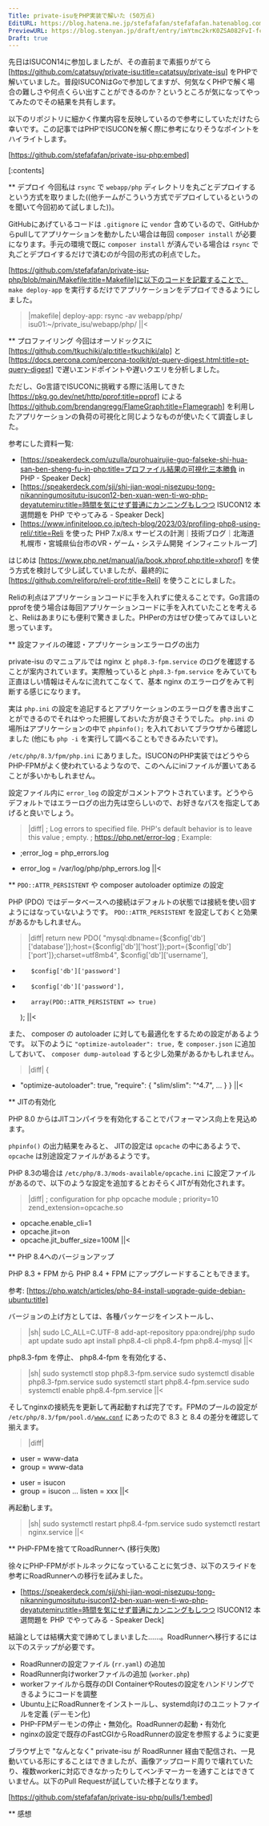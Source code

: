 ```yaml
---
Title: private-isuをPHP実装で解いた (50万点)
EditURL: https://blog.hatena.ne.jp/stefafafan/stefafafan.hatenablog.com/atom/entry/6802418398310596764
PreviewURL: https://blog.stenyan.jp/draft/entry/imYtmc2krK0ZSA082FvI-fcdMLQ
Draft: true
---
```


先日はISUCON14に参加しましたが、その直前まで素振りがてら [https://github.com/catatsuy/private-isu:title=catatsuy/private-isu] をPHPで解いていました。普段ISUCONはGoで参加してますが、何気なくPHPで解く場合の難しさや何点くらい出すことができるのか？というところが気になってやってみたのでその結果を共有します。

以下のリポジトリに細かく作業内容を反映しているので参考にしていただけたら幸いです。この記事ではPHPでISUCONを解く際に参考になりそうなポイントをハイライトします。

[https://github.com/stefafafan/private-isu-php:embed]

[:contents]

** デプロイ
今回私は <code>rsync</code> で <code>webapp/php</code> ディレクトリを丸ごとデプロイするという方式を取りました((他チームがこういう方式でデプロイしているというのを聞いて今回初めて試しました))。

GitHubにあげているコードは <code>.gitignore</code> に <code>vendor</code> 含めているので、GitHubからpullしてアプリケーションを動かしたい場合は毎回 <code>composer install</code> が必要になります。手元の環境で既に <code>composer install</code> が済んでいる場合は <code>rsync</code> で丸ごとデプロイするだけで済むのが今回の形式の利点でした。

[https://github.com/stefafafan/private-isu-php/blob/main/Makefile:title=Makefile]に以下のコードを記載することで、 <code>make deploy-app</code> を実行するだけでアプリケーションをデプロイできるようにしました。

>|makefile|
deploy-app:
	rsync -av webapp/php/ isu01:~/private_isu/webapp/php/
||<

** プロファイリング
今回はオーソドックスに [https://github.com/tkuchiki/alp:title=tkuchiki/alp] と [https://docs.percona.com/percona-toolkit/pt-query-digest.html:title=pt-query-digest] で遅いエンドポイントや遅いクエリを分析しました。

ただし、Go言語でISUCONに挑戦する際に活用してきた [https://pkg.go.dev/net/http/pprof:title=pprof] による [https://github.com/brendangregg/FlameGraph:title=Flamegraph] を利用したアプリケーションの負荷の可視化と同じようなものが使いたくて調査しました。

参考にした資料一覧:
- [https://speakerdeck.com/uzulla/purohuairujie-guo-falseke-shi-hua-san-ben-sheng-fu-in-php:title=プロファイル結果の可視化三本勝負 in PHP - Speaker Deck]
- [https://speakerdeck.com/sji/shi-jian-woqi-nisezupu-tong-nikanningumositutu-isucon12-ben-xuan-wen-ti-wo-php-deyatutemiru:title=時間を気にせず普通にカンニングもしつつ ISUCON12 本選問題を PHP でやってみる - Speaker Deck]
- [https://www.infiniteloop.co.jp/tech-blog/2023/03/profiling-php8-using-reli/:title=Reli を使った PHP 7.x/8.x サービスの計測｜技術ブログ｜北海道札幌市・宮城県仙台市のVR・ゲーム・システム開発 インフィニットループ]

はじめは [https://www.php.net/manual/ja/book.xhprof.php:title=xhprof] を使う方式を検討して少し試していましたが、最終的に [https://github.com/reliforp/reli-prof:title=Reli] を使うことにしました。

Reliの利点はアプリケーションコードに手を入れずに使えることです。Go言語のpprofを使う場合は毎回アプリケーションコードに手を入れていたことを考えると、Reliはあまりにも便利で驚きました。PHPerの方はぜひ使ってみてほしいと思っています。

** 設定ファイルの確認・アプリケーションエラーログの出力

private-isu のマニュアルでは nginx と <code>php8.3-fpm.service</code> のログを確認することが案内されています。実際触っていると <code>php8.3-fpm.service</code> をみていても正直ほしい情報はそんなに流れてこなくて、基本 nginx のエラーログをみて判断する感じになります。

実は <code>php.ini</code> の設定を追記するとアプリケーションのエラーログを書き出すことができるのでそれはやった把握しておいた方が良さそうでした。
<code>php.ini</code> の場所はアプリケーションの中で <code>phpinfo();</code> を入れておいてブラウザから確認しました (他にも <code>php -i</code> を実行して調べることもできるみたいです)。

<code>/etc/php/8.3/fpm/php.ini</code> にありました。ISUCONのPHP実装ではどうやらPHP-FPMがよく使われているようなので、このへんにiniファイルが置いてあることが多いかもしれません。

設定ファイル内に <code>error_log</code> の設定がコメントアウトされています。どうやらデフォルトではエラーログの出力先は空らしいので、お好きなパスを指定してあげると良いでしょう。

>|diff|
; Log errors to specified file. PHP's default behavior is to leave this value
; empty.
; https://php.net/error-log
; Example:
- ;error_log = php_errors.log
+ error_log = /var/log/php/php_errors.log
||<

** <code>PDO::ATTR_PERSISTENT</code> や composer autoloader optimize の設定

PHP (PDO) ではデータベースへの接続はデフォルトの状態では接続を使い回すようにはなっていないようです。 <code>PDO::ATTR_PERSISTENT</code> を設定しておくと効果があるかもしれません。

>|diff|
    return new PDO(
        "mysql:dbname={$config['db']['database']};host={$config['db']['host']};port={$config['db']['port']};charset=utf8mb4",
        $config['db']['username'],
-        $config['db']['password']
+        $config['db']['password'],
+        array(PDO::ATTR_PERSISTENT => true)
    );
||<

また、 composer の autoloader に対しても最適化をするための設定があるようです。 以下のように <code>"optimize-autoloader": true,</code> を <code>composer.json</code> に追加しておいて、 <code>composer dump-autoload</code> すると少し効果があるかもしれません。

>|diff|
{
+    "optimize-autoloader": true,
    "require": {
        "slim/slim": "^4.7",
        ...
    }
}
||<

** JITの有効化

PHP 8.0 からはJITコンパイラを有効化することでパフォーマンス向上を見込めます。

<code>phpinfo()</code> の出力結果をみると、 JITの設定は <code>opcache</code> の中にあるようで、 <code>opcache</code> は別途設定ファイルがあるようです。

PHP 8.3の場合は <code>/etc/php/8.3/mods-available/opcache.ini</code> に設定ファイルがあるので、以下のような設定を追加するとおそらくJITが有効化されます。

>|diff|
; configuration for php opcache module
; priority=10
zend_extension=opcache.so
+ opcache.enable_cli=1
+ opcache.jit=on
+ opcache.jit_buffer_size=100M
||<

** PHP 8.4へのバージョンアップ

PHP 8.3 + FPM から PHP 8.4 + FPM にアップグレードすることもできます。

参考: [https://php.watch/articles/php-84-install-upgrade-guide-debian-ubuntu:title]

バージョンの上げ方としては、各種パッケージをインストールし、

>|sh|
sudo LC_ALL=C.UTF-8 add-apt-repository ppa:ondrej/php
sudo apt update
sudo apt install php8.4-cli php8.4-fpm php8.4-mysql
||<

php8.3-fpm を停止、 php8.4-fpm を有効化する、

>|sh|
sudo systemctl stop php8.3-fpm.service
sudo systemctl disable php8.3-fpm.service
sudo systemctl start php8.4-fpm.service
sudo systemctl enable php8.4-fpm.service
||<

そしてnginxの接続先を更新して再起動すれば完了です。FPMのプールの設定が <code>/etc/php/8.3/fpm/pool.d/www.conf</code> にあったので 8.3 と 8.4 の差分を確認して揃えます。

>|diff|
- user = www-data
- group = www-data
+ user = isucon
+ group = isucon
...
listen = xxx
||<

再起動します。

>|sh|
sudo systemctl restart php8.4-fpm.service
sudo systemctl restart nginx.service
||<

** PHP-FPMを捨ててRoadRunnerへ (移行失敗)

徐々にPHP-FPMがボトルネックになっていることに気づき、以下のスライドを参考にRoadRunnerへの移行を試みました。

- [https://speakerdeck.com/sji/shi-jian-woqi-nisezupu-tong-nikanningumositutu-isucon12-ben-xuan-wen-ti-wo-php-deyatutemiru:title=時間を気にせず普通にカンニングもしつつ ISUCON12 本選問題を PHP でやってみる - Speaker Deck]

結論としては結構大変で諦めてしまいました……。RoadRunnerへ移行するには以下のステップが必要です。

- RoadRunnerの設定ファイル (<code>rr.yaml</code>) の追加
- RoadRunner向けworkerファイルの追加 (<code>worker.php</code>)
- workerファイルから既存のDI ContainerやRoutesの設定をハンドリングできるようにコードを調整
- Ubuntu上にRoadRunnerをインストールし、systemd向けのユニットファイルを定義 (デーモン化)
- PHP-FPMデーモンの停止・無効化。RoadRunnerの起動・有効化
- nginxの設定で既存のFastCGIからRoadRunnerの設定を参照するように変更

ブラウザ上で "なんとなく" private-isu が RoadRunner 経由で配信され、一見動いている形にすることはできましたが、画像アップロード周りで壊れていたり、複数workerに対応できなかったりしてベンチマーカーを通すことはできていません。以下のPull Requestが試していた様子となります。

[https://github.com/stefafafan/private-isu-php/pulls/1:embed]

** 感想
